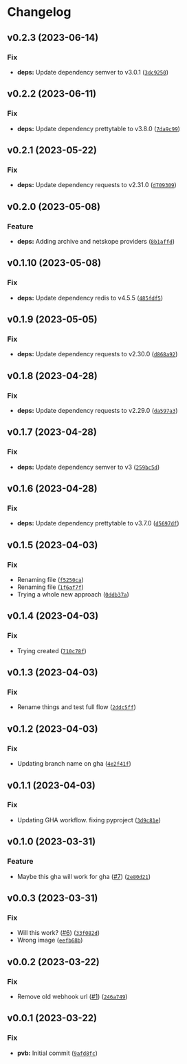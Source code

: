 # Changelog

<!--next-version-placeholder-->

## v0.2.3 (2023-06-14)

### Fix

* **deps:** Update dependency semver to v3.0.1 ([`3dc9250`](https://github.com/nwhobart/pvb/commit/3dc92508b1113dbfd2a06701f53c7a359ef9c79c))

## v0.2.2 (2023-06-11)

### Fix

* **deps:** Update dependency prettytable to v3.8.0 ([`7da9c99`](https://github.com/nwhobart/pvb/commit/7da9c9926941ad4e12ae4fbec481f84e7242df8f))

## v0.2.1 (2023-05-22)
### Fix
* **deps:** Update dependency requests to v2.31.0 ([`d709309`](https://github.com/nwhobart/pvb/commit/d70930989d573fe8af8629d67e1edb9811bf4cf5))

## v0.2.0 (2023-05-08)
### Feature
* **deps:** Adding archive and netskope providers ([`8b1affd`](https://github.com/nwhobart/pvb/commit/8b1affdae862010ae952769cb8e60cfb6e9035b9))

## v0.1.10 (2023-05-08)
### Fix
* **deps:** Update dependency redis to v4.5.5 ([`485fdf5`](https://github.com/nwhobart/pvb/commit/485fdf5fe85832034ed3ae93cbfc53785f2485ee))

## v0.1.9 (2023-05-05)
### Fix
* **deps:** Update dependency requests to v2.30.0 ([`d868a92`](https://github.com/nwhobart/pvb/commit/d868a92ddef175ad3fda513b7be546c700589b0b))

## v0.1.8 (2023-04-28)
### Fix
* **deps:** Update dependency requests to v2.29.0 ([`da597a3`](https://github.com/nwhobart/pvb/commit/da597a3b17e1ca0533b7175261683b2a5285195c))

## v0.1.7 (2023-04-28)
### Fix
* **deps:** Update dependency semver to v3 ([`259bc5d`](https://github.com/nwhobart/pvb/commit/259bc5d7b681bba7d74373af465a86f7cb73ce49))

## v0.1.6 (2023-04-28)
### Fix
* **deps:** Update dependency prettytable to v3.7.0 ([`d5697df`](https://github.com/nwhobart/pvb/commit/d5697df80cbf2cb0fd6ed7288f6ad3509eae87b2))

## v0.1.5 (2023-04-03)
### Fix
* Renaming file ([`f5250ca`](https://github.com/nwhobart/pvb/commit/f5250cac9673024bd59f5071b7db284765b9eaaf))
* Renaming file ([`1f6af7f`](https://github.com/nwhobart/pvb/commit/1f6af7f8b0d96c8c791fd5fe69ab3aad3c4f8e3d))
* Trying a whole new approach ([`0ddb37a`](https://github.com/nwhobart/pvb/commit/0ddb37a6e028eb52ea8175ab671a1a9b1908cf25))

## v0.1.4 (2023-04-03)
### Fix
* Trying created ([`710c78f`](https://github.com/nwhobart/pvb/commit/710c78f13be734a6a5e15fd0fa671515c5359076))

## v0.1.3 (2023-04-03)
### Fix
* Rename things and test full flow ([`2ddc5ff`](https://github.com/nwhobart/pvb/commit/2ddc5ffc1379bb9216589d86c630a1de3cdf7146))

## v0.1.2 (2023-04-03)
### Fix
* Updating branch name on gha ([`4e2f41f`](https://github.com/nwhobart/pvb/commit/4e2f41fe2086ebe42002edc1133b8cd6051f1e17))

## v0.1.1 (2023-04-03)
### Fix
* Updating GHA workflow. fixing pyproject ([`3d9c81e`](https://github.com/nwhobart/pvb/commit/3d9c81e844e2991c14aaa84564ee840a5f0623c2))

## v0.1.0 (2023-03-31)
### Feature
* Maybe this gha will work for gha ([#7](https://github.com/nwhobart/pvb/issues/7)) ([`2e80d21`](https://github.com/nwhobart/pvb/commit/2e80d217e2c516ec5bda1b2b762265b586ca7ab0))

## v0.0.3 (2023-03-31)
### Fix
* Will this work? ([#6](https://github.com/nwhobart/pvb/issues/6)) ([`33f082d`](https://github.com/nwhobart/pvb/commit/33f082d221a846d56e3f8ef17c2841aa8add8c8e))
* Wrong image ([`eefb68b`](https://github.com/nwhobart/pvb/commit/eefb68b9ed2f68152e7325ceba69f56ce21b899a))

## v0.0.2 (2023-03-22)
### Fix
* Remove old webhook url ([#1](https://github.com/nwhobart/pvb/issues/1)) ([`246a749`](https://github.com/nwhobart/pvb/commit/246a7498515784d4900f35b4f4de3f568bd3566c))

## v0.0.1 (2023-03-22)
### Fix
* **pvb:** Initial commit ([`9afd8fc`](https://github.com/nwhobart/pvb/commit/9afd8fc31d720d97979c53bc2a0b437eeeacc19f))
